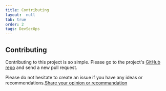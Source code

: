 ```yaml
---
title: Contributing
layout:  null
tab: true
order: 2
tags: DevSecOps
---
```


## Contributing

Contributing to this project is so simple. Please go to the project's [GitHub repo](https://github.com/OWASP/DevSecOpsGuideline) and send a new pull request.

Please do not hesitate to create an issue if you have any ideas or recommendations.[Share your opinion or recommandation](https://github.com/OWASP/DevSecOpsGuideline/issues)

